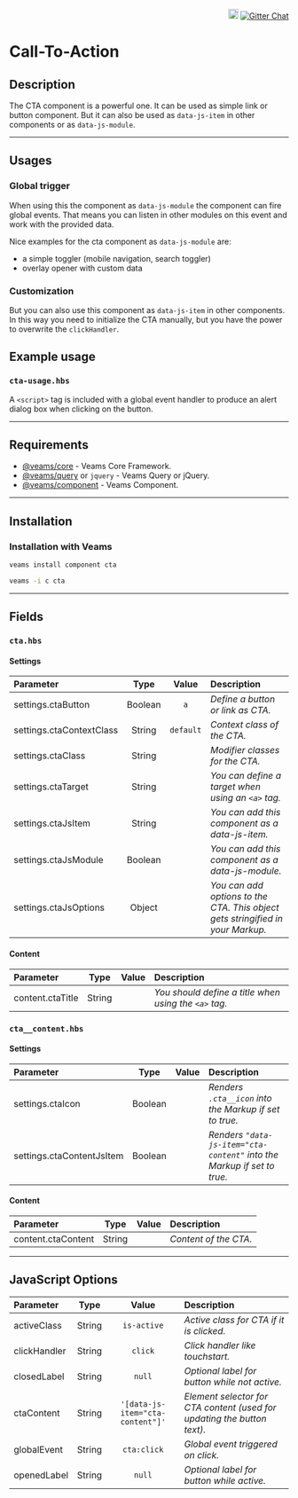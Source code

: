 <p align="right">
<a href="https://badge.fury.io/js/@veams/component-cta"><img src="https://badge.fury.io/js/@veams/component-cta.svg" alt="npm version" height="18"></a>
    <a href="https://gitter.im/Sebastian-Fitzner/Veams?utm_source=badge&utm_medium=badge&utm_campaign=pr-badge"><img src="https://badges.gitter.im/Sebastian-Fitzner/Veams.svg" alt="Gitter Chat" /></a>
</p>

# Call-To-Action

## Description

The CTA component is a powerful one. It can be used as simple link or button component. 
But it can also be used as `data-js-item` in other components or as `data-js-module`.

-----------

## Usages

### Global trigger

When using this the component as `data-js-module` the component can fire global events. 
That means you can listen in other modules on this event and work with the provided data. 

Nice examples for the cta component as `data-js-module` are: 

- a simple toggler (mobile navigation, search toggler)
- overlay opener with custom data 

### Customization

But you can also use this component as `data-js-item` in other components. 
In this way you need to initialize the CTA manually, but you have the power to overwrite the `clickHandler`.

## Example usage

### `cta-usage.hbs`

A `<script>` tag is included with a global event handler to produce an alert dialog box when clicking on the button.

-----------

## Requirements
- [@veams/core](https://github.com/Veams/core) - Veams Core Framework.
- [@veams/query](https://github.com/Veams/query) or `jquery` - Veams Query or jQuery.
- [@veams/component](https://github.com/Veams/component) - Veams Component.

-----------

## Installation 

### Installation with Veams

``` bash
veams install component cta
```
``` bash 
veams -i c cta
```

----------- 

## Fields

### `cta.hbs`

#### Settings

| Parameter | Type | Value | Description |
|:--- | :---: |:---: | :--- |
| settings.ctaButton | Boolean | `a` | _Define a button or link as CTA._|
| settings.ctaContextClass | String | `default` | _Context class of the CTA._|
| settings.ctaClass | String | | _Modifier classes for the CTA._|
| settings.ctaTarget | String | | _You can define a target when using an `<a>` tag._|
| settings.ctaJsItem | String | | _You can add this component as a data-js-item._|
| settings.ctaJsModule | Boolean | | _You can add this component as a data-js-module._|
| settings.ctaJsOptions | Object | | _You can add options to the CTA. This object gets stringified in your Markup._|

#### Content 

| Parameter | Type | Value | Description |
|:--- | :---: |:---: | :--- |
| content.ctaTitle | String | | _You should define a title when using the `<a>` tag._|

### `cta__content.hbs`

#### Settings

| Parameter | Type | Value | Description |
|:--- | :---: |:---: | :--- |
| settings.ctaIcon | Boolean | | _Renders `.cta__icon` into the Markup if set to true._|
| settings.ctaContentJsItem | Boolean | | _Renders `"data-js-item="cta-content"` into the Markup if set to true._|

#### Content

| Parameter | Type | Value | Description |
|:--- | :---: |:---: | :--- |
| content.ctaContent | String | |_Content of the CTA._|

------------

## JavaScript Options

| Parameter | Type | Value | Description |
|:--- | :---: |:---: | :--- |
| activeClass | String | `is-active` | _Active class for CTA if it is clicked._|
| clickHandler | String | `click` | _Click handler like touchstart._|
| closedLabel | String | `null` | _Optional label for button while not active._|
| ctaContent | String | `'[data-js-item="cta-content"]'` | _Element selector for CTA content (used for updating the button text)._|
| globalEvent | String | `cta:click` | _Global event triggered on click._|
| openedLabel | String | `null` | _Optional label for button while active._|
